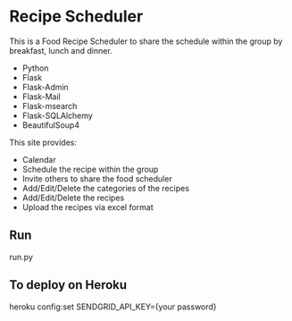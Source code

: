 # Recipe Scheduler
This is a Food Recipe Scheduler to share the schedule within the group
by breakfast, lunch and dinner.

 - Python
 - Flask
 - Flask-Admin
 - Flask-Mail
 - Flask-msearch
 - Flask-SQLAlchemy
 - BeautifulSoup4
 

This site provides:
 - Calendar
 - Schedule the recipe within the group
 - Invite others to share the food scheduler
 - Add/Edit/Delete the categories of the recipes
 - Add/Edit/Delete the recipes
 - Upload the recipes via excel format

## Run
run.py

## To deploy on Heroku
heroku config:set SENDGRID_API_KEY={your password}
